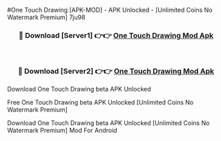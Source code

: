 #One Touch Drawing [APK-MOD] - APK Unlocked - [Unlimited Coins No Watermark Premium] 7ju98



<div align="center">

<h3>🔴 Download [Server1] 👉👉 <a href="https://momento.my/?title=One_Touch_Drawing">One Touch Drawing Mod Apk</a></h3><br>

<h3>🔴 Download [Server2] 👉👉 <a href="https://momento.my/?title=One_Touch_Drawing">One Touch Drawing Mod Apk</a></h3>
</div>



Download One Touch Drawing beta APK Unlocked

Free One Touch Drawing beta APK Unlocked [Unlimited Coins No Watermark Premium]

Download One Touch Drawing beta APK Unlocked [Unlimited Coins No Watermark Premium] Mod For Android
